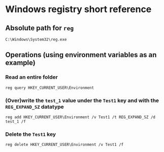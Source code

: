 # Windows registry short reference

## Absolute path for `reg`

```shell script
C:\Windows\System32\reg.exe
```

## Operations (using environment variables as an example)

### Read an entire folder

```shell script
reg query HKEY_CURRENT_USER\Environment
```

### (Over)write the `test_1` value under the `Test1` key and with the `REG_EXPAND_SZ` datatype

```shell script
reg add HKEY_CURRENT_USER\Environment /v Test1 /t REG_EXPAND_SZ /d test_1 /f
```

### Delete the `Test1` key

```shell script
reg delete HKEY_CURRENT_USER\Environment /v Test1 /f
```
